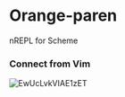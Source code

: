 # Orange-paren

nREPL for Scheme

### Connect from Vim
![EwUcLvkVIAE1zET](https://user-images.githubusercontent.com/7798731/111014058-60d12200-83e5-11eb-838b-8ee968192cb0.jpeg)
